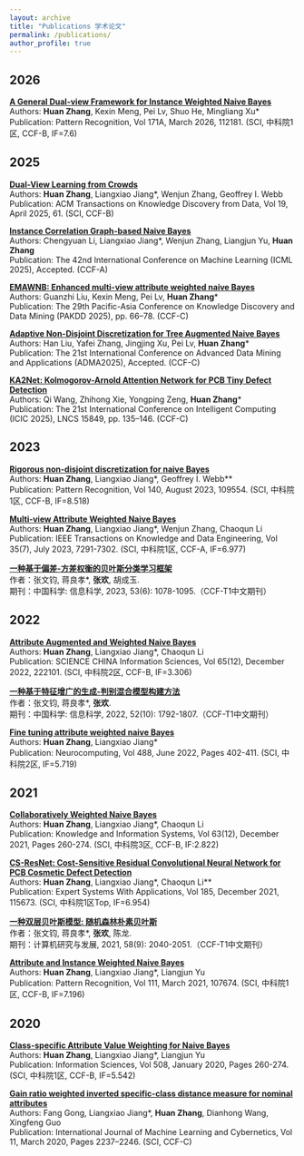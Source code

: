 ```yaml
---
layout: archive
title: "Publications 学术论文"
permalink: /publications/
author_profile: true
---
```


<h2>2026</h2>

**[A General Dual-view Framework for Instance Weighted Naive Bayes](https://www.sciencedirect.com/science/article/abs/pii/S0031320325008428)**  
Authors: **Huan Zhang**, Kexin Meng, Pei Lv, Shuo He, Mingliang Xu*   
Publication: Pattern Recognition, Vol 171A, March 2026, 112181. (SCI, 中科院1区, CCF-B, IF=7.6)

<h2>2025</h2>

**[Dual-View Learning from Crowds](https://dl.acm.org/doi/abs/10.1145/3712605)**  
Authors: **Huan Zhang**, Liangxiao Jiang*, Wenjun Zhang, Geoffrey I. Webb  
Publication: ACM Transactions on Knowledge Discovery from Data, Vol 19, April 2025, 61. (SCI, CCF-B)

**[Instance Correlation Graph-based Naive Bayes](https://openreview.net/forum?id=hwTKGdM4TK)**  
Authors: Chengyuan Li, Liangxiao Jiang*, Wenjun Zhang, Liangjun Yu, **Huan Zhang**   
Publication: The 42nd International Conference on Machine Learning (ICML 2025), Accepted. (CCF-A)

**[EMAWNB: Enhanced multi-view attribute weighted naive Bayes](https://link.springer.com/chapter/10.1007/978-981-96-8180-8_6)**  
Authors: Guanzhi Liu, Kexin Meng, Pei Lv, **Huan Zhang***   
Publication: The 29th Pacific-Asia Conference on Knowledge Discovery and Data Mining (PAKDD 2025), pp. 66–78. (CCF-C)

**[Adaptive Non-Disjoint Discretization for Tree Augmented Naive Bayes]()**  
Authors: Han Liu, Yafei Zhang, Jingjing Xu, Pei Lv, **Huan Zhang***   
Publication: The 21st International Conference on Advanced Data Mining and Applications (ADMA2025), Accepted. (CCF-C)

**[KA2Net: Kolmogorov-Arnold Attention Network for PCB Tiny Defect Detection](https://link.springer.com/chapter/10.1007/978-981-96-9881-3_12)**  
Authors: Qi Wang, Zhihong Xie, Yongping Zeng, **Huan Zhang***   
Publication: The 21st International Conference on Intelligent Computing (ICIC 2025), LNCS 15849, pp. 135–146. (CCF-C)

<h2>2023</h2>

**[Rigorous non-disjoint discretization for naive Bayes](https://www.sciencedirect.com/science/article/pii/S0031320323002546?via%3Dihub)**  
Authors: **Huan Zhang**, Liangxiao Jiang*, Geoffrey I. Webb**  
Publication: Pattern Recognition, Vol 140, August 2023, 109554. (SCI, 中科院1区, CCF-B, IF=8.518)

**[Multi-view Attribute Weighted Naive Bayes](https://ieeexplore.ieee.org/document/9787796)**  
Authors: **Huan Zhang**, Liangxiao Jiang*, Wenjun Zhang, Chaoqun Li  
Publication: IEEE Transactions on Knowledge and Data Engineering, Vol 35(7), July 2023, 7291-7302. (SCI, 中科院1区, CCF-A, IF=6.977)

**[一种基于偏差-方差权衡的贝叶斯分类学习框架](https://www.sciengine.com/SSI/doi/10.1360/SSI-2022-0025)**  
作者：张文钧, 蒋良孝*, **张欢**, 胡成玉.  
期刊：中国科学: 信息科学, 2023, 53(6): 1078-1095.（CCF-T1中文期刊）

<h2>2022</h2>

**[Attribute Augmented and Weighted Naive Bayes](http://engine.scichina.com/doi/10.1007/s11432-020-3277-0)**  
Authors: **Huan Zhang**, Liangxiao Jiang*, Chaoqun Li  
Publication: SCIENCE CHINA Information Sciences, Vol 65(12), December 2022, 222101. (SCI, 中科院2区, CCF-B, IF=3.306)

**[一种基于特征增广的生成-判别混合模型构建方法](https://www.sciengine.com/SSI/doi/10.1360/SSI-2021-0199)**  
作者：张文钧, 蒋良孝*, **张欢**.  
期刊：中国科学: 信息科学, 2022, 52(10): 1792-1807.（CCF-T1中文期刊）

**[Fine tuning attribute weighted naive Bayes](https://www.sciencedirect.com/science/article/pii/S0925231222002909)**  
Authors: **Huan Zhang**, Liangxiao Jiang*  
Publication: Neurocomputing, Vol 488, June 2022, Pages 402-411. (SCI, 中科院2区, IF=5.719)

<h2>2021</h2>

**[Collaboratively Weighted Naive Bayes](https://link.springer.com/article/10.1007/s10115-021-01622-z)**  
Authors: **Huan Zhang**, Liangxiao Jiang*, Chaoqun Li  
Publication: Knowledge and Information Systems, Vol 63(12), December 2021, Pages 260-274. (SCI, 中科院3区, CCF-B, IF:2.822)

**[CS-ResNet: Cost-Sensitive Residual Convolutional Neural Network for PCB Cosmetic Defect Detection](https://www.sciencedirect.com/science/article/pii/S0957417421010617)**  
Authors: **Huan Zhang**, Liangxiao Jiang*, Chaoqun Li**  
Publication: Expert Systems With Applications, Vol 185, December 2021, 115673. (SCI, 中科院1区Top, IF=6.954)

**[一种双层贝叶斯模型: 随机森林朴素贝叶斯](https://crad.ict.ac.cn/cn/article/doi/10.7544/issn1000-1239.2021.20200521)**  
作者：张文钧, 蒋良孝*, **张欢**, 陈龙.  
期刊：计算机研究与发展, 2021, 58(9): 2040-2051.（CCF-T1中文期刊）

**[Attribute and Instance Weighted Naive Bayes](https://linkinghub.elsevier.com/retrieve/pii/S0031320320304775)**  
Authors: **Huan Zhang**, Liangxiao Jiang*, Liangjun Yu  
Publication: Pattern Recognition, Vol 111, March 2021, 107674. (SCI, 中科院1区, CCF-B, IF=7.196)

<h2>2020</h2>

**[Class-specific Attribute Value Weighting for Naive Bayes](https://www.sciencedirect.com/science/article/pii/S0020025519308217?via%3Dihub)**  
Authors: **Huan Zhang**, Liangxiao Jiang*, Liangjun Yu  
Publication: Information Sciences, Vol 508, January 2020, Pages 260-274. (SCI, 中科院1区, CCF-B, IF=5.542)

**[Gain ratio weighted inverted specific-class distance measure for nominal attributes](https://link.springer.com/article/10.1007%2Fs13042-020-01112-8)**  
Authors: Fang Gong, Liangxiao Jiang*, **Huan Zhang**, Dianhong Wang, Xingfeng Guo  
Publication: International Journal of Machine Learning and Cybernetics, Vol 11, March 2020, Pages 2237–2246. (SCI, CCF-C)

